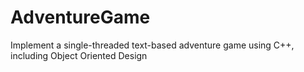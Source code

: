 # AdventureGame
Implement a single-threaded text-based adventure game using C++, including Object Oriented Design
